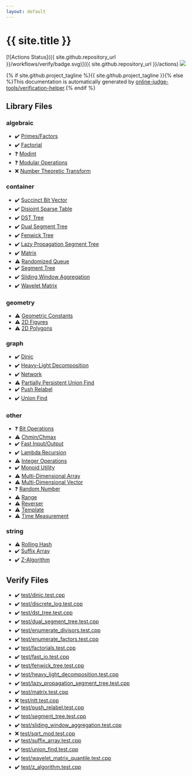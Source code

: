 ```yaml
---
layout: default
---
```


<!-- mathjax config similar to math.stackexchange -->
<script type="text/javascript" async
  src="https://cdnjs.cloudflare.com/ajax/libs/mathjax/2.7.5/MathJax.js?config=TeX-MML-AM_CHTML">
</script>
<script type="text/x-mathjax-config">
  MathJax.Hub.Config({
    TeX: { equationNumbers: { autoNumber: "AMS" }},
    tex2jax: {
      inlineMath: [ ['$','$'] ],
      processEscapes: true
    },
    "HTML-CSS": { matchFontHeight: false },
    displayAlign: "left",
    displayIndent: "2em"
  });
</script>

<script type="text/javascript" src="https://cdnjs.cloudflare.com/ajax/libs/jquery/3.4.1/jquery.min.js"></script>
<script src="https://cdn.jsdelivr.net/npm/jquery-balloon-js@1.1.2/jquery.balloon.min.js" integrity="sha256-ZEYs9VrgAeNuPvs15E39OsyOJaIkXEEt10fzxJ20+2I=" crossorigin="anonymous"></script>
<script type="text/javascript" src="assets/js/copy-button.js"></script>
<link rel="stylesheet" href="assets/css/copy-button.css" />


# {{ site.title }}

[![Actions Status]({{ site.github.repository_url }}/workflows/verify/badge.svg)]({{ site.github.repository_url }}/actions)
<a href="{{ site.github.repository_url }}"><img src="https://img.shields.io/github/last-commit/{{ site.github.owner_name }}/{{ site.github.repository_name }}" /></a>

{% if site.github.project_tagline %}{{ site.github.project_tagline }}{% else %}This documentation is automatically generated by <a href="https://github.com/online-judge-tools/verification-helper">online-judge-tools/verification-helper</a>.{% endif %}

## Library Files

<div id="c7f6ad568392380a8f4b4cecbaccb64c"></div>

### algebraic

* :heavy_check_mark: <a href="library/algebraic/fact_prime.cpp.html">Primes/Factors</a>
* :heavy_check_mark: <a href="library/algebraic/factorials.cpp.html">Factorial</a>
* :question: <a href="library/algebraic/modular.cpp.html">Modint</a>
* :question: <a href="library/algebraic/modular_operation.cpp.html">Modular Operations</a>
* :x: <a href="library/algebraic/ntt.cpp.html">Number Theoretic Transform</a>


<div id="5f0b6ebc4bea10285ba2b8a6ce78b863"></div>

### container

* :heavy_check_mark: <a href="library/container/bit_vector.cpp.html">Succinct Bit Vector</a>
* :heavy_check_mark: <a href="library/container/disjoint_sparse_table.cpp.html">Disjoint Sparse Table</a>
* :heavy_check_mark: <a href="library/container/dst_tree.cpp.html">DST Tree</a>
* :heavy_check_mark: <a href="library/container/dual_segment_tree.cpp.html">Dual Segment Tree</a>
* :heavy_check_mark: <a href="library/container/fenwick_tree.cpp.html">Fenwick Tree</a>
* :heavy_check_mark: <a href="library/container/lazy_propagation_segment_tree.cpp.html">Lazy Propagation Segment Tree</a>
* :heavy_check_mark: <a href="library/container/matrix.cpp.html">Matrix</a>
* :warning: <a href="library/container/randomized_queue.cpp.html">Randomized Queue</a>
* :heavy_check_mark: <a href="library/container/segment_tree.cpp.html">Segment Tree</a>
* :heavy_check_mark: <a href="library/container/sliding_window_aggregation.cpp.html">Sliding Window Aggregation</a>
* :heavy_check_mark: <a href="library/container/wavelet_matrix.cpp.html">Wavelet Matrix</a>


<div id="ed7daeb157cd9b31e53896ad3c771a26"></div>

### geometry

* :warning: <a href="library/geometry/constants.cpp.html">Geometric Constants</a>
* :warning: <a href="library/geometry/figures.cpp.html">2D Figures</a>
* :warning: <a href="library/geometry/polygon.cpp.html">2D Polygons</a>


<div id="f8b0b924ebd7046dbfa85a856e4682c8"></div>

### graph

* :heavy_check_mark: <a href="library/graph/dinic.cpp.html">Dinic</a>
* :heavy_check_mark: <a href="library/graph/heavy_light_decomposition.cpp.html">Heavy-Light Decomposition</a>
* :heavy_check_mark: <a href="library/graph/network.cpp.html">Network</a>
* :warning: <a href="library/graph/partially_persistent_union_find.cpp.html">Partially Persistent Union Find</a>
* :heavy_check_mark: <a href="library/graph/push_relabel.cpp.html">Push Relabel</a>
* :heavy_check_mark: <a href="library/graph/union_find.cpp.html">Union Find</a>


<div id="795f3202b17cb6bc3d4b771d8c6c9eaf"></div>

### other

* :question: <a href="library/other/bit_operation.cpp.html">Bit Operations</a>
* :warning: <a href="library/other/chmin_chmax.cpp.html">Chmin/Chmax</a>
* :heavy_check_mark: <a href="library/other/fast_io.cpp.html">Fast Input/Output</a>
* :heavy_check_mark: <a href="library/other/fix_point.cpp.html">Lambda Recursion</a>
* :warning: <a href="library/other/int_operation.cpp.html">Integer Operations</a>
* :heavy_check_mark: <a href="library/other/monoid.cpp.html">Monoid Utility</a>
* :warning: <a href="library/other/multi_array.cpp.html">Multi-Dimensional Array</a>
* :warning: <a href="library/other/multi_vec.cpp.html">Multi-Dimensional Vector</a>
* :question: <a href="library/other/random_number.cpp.html">Random Number</a>
* :warning: <a href="library/other/range.cpp.html">Range</a>
* :warning: <a href="library/other/rev.cpp.html">Reverser</a>
* :warning: <a href="library/other/template.cpp.html">Template</a>
* :warning: <a href="library/other/time_measurement.cpp.html">Time Measurement</a>


<div id="b45cffe084dd3d20d928bee85e7b0f21"></div>

### string

* :warning: <a href="library/string/rolling_hash.cpp.html">Rolling Hash</a>
* :heavy_check_mark: <a href="library/string/suffix_array.cpp.html">Suffix Array</a>
* :heavy_check_mark: <a href="library/string/z_algorithm.cpp.html">Z-Algorithm</a>


## Verify Files

* :heavy_check_mark: <a href="verify/test/dinic.test.cpp.html">test/dinic.test.cpp</a>
* :heavy_check_mark: <a href="verify/test/discrete_log.test.cpp.html">test/discrete_log.test.cpp</a>
* :heavy_check_mark: <a href="verify/test/dst_tree.test.cpp.html">test/dst_tree.test.cpp</a>
* :heavy_check_mark: <a href="verify/test/dual_segment_tree.test.cpp.html">test/dual_segment_tree.test.cpp</a>
* :heavy_check_mark: <a href="verify/test/enumerate_divisors.test.cpp.html">test/enumerate_divisors.test.cpp</a>
* :heavy_check_mark: <a href="verify/test/enumerate_factors.test.cpp.html">test/enumerate_factors.test.cpp</a>
* :heavy_check_mark: <a href="verify/test/factorials.test.cpp.html">test/factorials.test.cpp</a>
* :heavy_check_mark: <a href="verify/test/fast_io.test.cpp.html">test/fast_io.test.cpp</a>
* :heavy_check_mark: <a href="verify/test/fenwick_tree.test.cpp.html">test/fenwick_tree.test.cpp</a>
* :heavy_check_mark: <a href="verify/test/heavy_light_decomposition.test.cpp.html">test/heavy_light_decomposition.test.cpp</a>
* :heavy_check_mark: <a href="verify/test/lazy_propagation_segment_tree.test.cpp.html">test/lazy_propagation_segment_tree.test.cpp</a>
* :heavy_check_mark: <a href="verify/test/matrix.test.cpp.html">test/matrix.test.cpp</a>
* :x: <a href="verify/test/ntt.test.cpp.html">test/ntt.test.cpp</a>
* :heavy_check_mark: <a href="verify/test/push_relabel.test.cpp.html">test/push_relabel.test.cpp</a>
* :heavy_check_mark: <a href="verify/test/segment_tree.test.cpp.html">test/segment_tree.test.cpp</a>
* :heavy_check_mark: <a href="verify/test/sliding_window_aggregation.test.cpp.html">test/sliding_window_aggregation.test.cpp</a>
* :x: <a href="verify/test/sqrt_mod.test.cpp.html">test/sqrt_mod.test.cpp</a>
* :heavy_check_mark: <a href="verify/test/suffix_array.test.cpp.html">test/suffix_array.test.cpp</a>
* :heavy_check_mark: <a href="verify/test/union_find.test.cpp.html">test/union_find.test.cpp</a>
* :heavy_check_mark: <a href="verify/test/wavelet_matrix_quantile.test.cpp.html">test/wavelet_matrix_quantile.test.cpp</a>
* :heavy_check_mark: <a href="verify/test/z_algorithm.test.cpp.html">test/z_algorithm.test.cpp</a>


